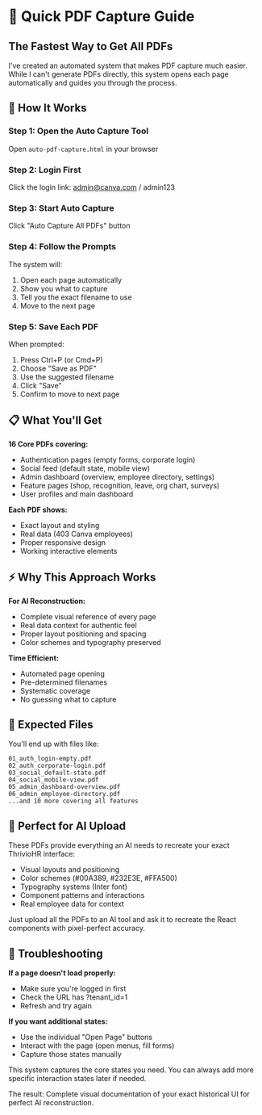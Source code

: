 # 🚀 Quick PDF Capture Guide

## The Fastest Way to Get All PDFs

I've created an automated system that makes PDF capture much easier. While I can't generate PDFs directly, this system opens each page automatically and guides you through the process.

## 📁 How It Works

### Step 1: Open the Auto Capture Tool
Open `auto-pdf-capture.html` in your browser

### Step 2: Login First
Click the login link: admin@canva.com / admin123

### Step 3: Start Auto Capture
Click "Auto Capture All PDFs" button

### Step 4: Follow the Prompts
The system will:
1. Open each page automatically
2. Show you what to capture
3. Tell you the exact filename to use
4. Move to the next page

### Step 5: Save Each PDF
When prompted:
1. Press Ctrl+P (or Cmd+P)
2. Choose "Save as PDF" 
3. Use the suggested filename
4. Click "Save"
5. Confirm to move to next page

## 📋 What You'll Get

**16 Core PDFs covering:**
- Authentication pages (empty forms, corporate login)
- Social feed (default state, mobile view)
- Admin dashboard (overview, employee directory, settings)
- Feature pages (shop, recognition, leave, org chart, surveys)
- User profiles and main dashboard

**Each PDF shows:**
- Exact layout and styling
- Real data (403 Canva employees)
- Proper responsive design
- Working interactive elements

## ⚡ Why This Approach Works

**For AI Reconstruction:**
- Complete visual reference of every page
- Real data context for authentic feel
- Proper layout positioning and spacing
- Color schemes and typography preserved

**Time Efficient:**
- Automated page opening
- Pre-determined filenames
- Systematic coverage
- No guessing what to capture

## 📁 Expected Files

You'll end up with files like:
```
01_auth_login-empty.pdf
02_auth_corporate-login.pdf  
03_social_default-state.pdf
04_social_mobile-view.pdf
05_admin_dashboard-overview.pdf
06_admin_employee-directory.pdf
...and 10 more covering all features
```

## 🎯 Perfect for AI Upload

These PDFs provide everything an AI needs to recreate your exact ThrivioHR interface:
- Visual layouts and positioning
- Color schemes (#00A389, #232E3E, #FFA500)
- Typography systems (Inter font)
- Component patterns and interactions
- Real employee data for context

Just upload all the PDFs to an AI tool and ask it to recreate the React components with pixel-perfect accuracy.

## 🔧 Troubleshooting

**If a page doesn't load properly:**
- Make sure you're logged in first
- Check the URL has ?tenant_id=1
- Refresh and try again

**If you want additional states:**
- Use the individual "Open Page" buttons
- Interact with the page (open menus, fill forms)
- Capture those states manually

This system captures the core states you need. You can always add more specific interaction states later if needed.

The result: Complete visual documentation of your exact historical UI for perfect AI reconstruction.